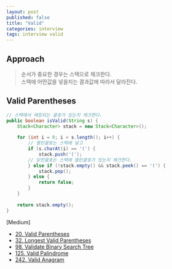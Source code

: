 ```yaml
---
layout: post
published: false
title: "Valid"
categories: interview
tags: interview valid
---
```


## Approach
> 순서가 중요한 경우는 스택으로 체크한다.   
> 스택에 어떤값을 넣을지는 결과값에 따라서 달라진다.

## Valid Parentheses
```java
// 스택에서 매칭되는 괄호가 있는지 체크한다.
public boolean isValid(String s) {
    Stack<Character> stack = new Stack<Character>();
    
    for (int i = 0; i < s.length(); i++) {
        // 열린괄호는 스택에 넣고
        if (s.charAt(i) == '(') {
            stack.push('(');
        // 닫힌괄호는 스택에 열린괄호가 있는지 체크한다.
        } else if (!stack.empty() && stack.peek() == '(') {
            stack.pop();
        } else {
            return false;
        }
    }
    
    return stack.empty();
}
```

[Medium]
- [20. Valid Parentheses](/interview/2023/02/20/valid-parentheses/)
- [32. Longest Valid Parentheses](/interview/2023/04/24/longest-valid-parentheses/)
- [98. Validate Binary Search Tree](/interview/2023/04/16/validate-binary-search-tree/)
- [125. Valid Palindrome](/interview/2023/05/21/valid-palindrome/)
- [242. Valid Anagram](/interview/2023/05/21/valid-anagram/)

